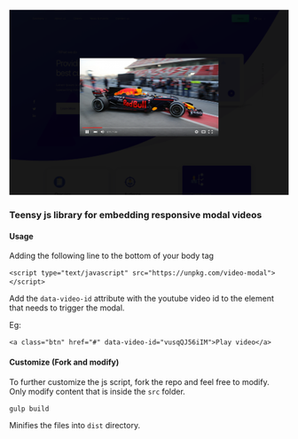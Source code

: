 ![](examples/example.png)

### Teensy js library for embedding responsive modal videos

#### Usage
Adding the following line to the bottom of your body tag
```
<script type="text/javascript" src="https://unpkg.com/video-modal"></script>
```

Add the `data-video-id` attribute with the youtube video id to the element that needs to trigger the modal.  

Eg:
```
<a class="btn" href="#" data-video-id="vusqQJ56iIM">Play video</a>
```

#### Customize (Fork and modify)
To further customize the js script, fork the repo and feel free to modify.  
Only modify content that is inside the `src` folder.  

```
gulp build
```
Minifies the files into `dist` directory. 